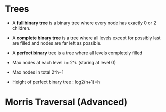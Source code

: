 # Trees

* A **full binary tree** is a binary tree where every node has exactly 0 or 2 children.
* A **complete binary tree** is a tree where all levels except for possibly last are filled and nodes are far left as possible.
* A **perfect binary** tree is a tree where all levels completely filled

* Max nodes at each level i = 2^i. (staring at level 0)

* Max nodes in total 2^h−1

* Height of perfect binary tree : log2​(n+1)=h



# Morris Traversal (Advanced)



